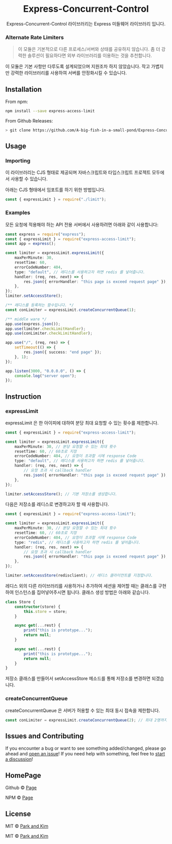 # <div align="center"> Express-Concurrent-Control </div>

<div align="center">

Express-Concurrent-Control 라이브러리는 Express 미들웨어 라이브러리 입니다.

</div>

### Alternate Rate Limiters

> 이 모듈은 기본적으로 다른 프로세스/서버와 상태를 공유하지 않습니다. 좀 더 강력한 솔루션이 필요하다면 외부 라이브러리를 이용하는 것을 추천합니다.

이 모듈은 기본 사항만 다루도록 설계되었으며 지원조차 하지 않았습니다. 작고 가볍지만 강력한 라이브러리를 사용하여 서버를 안정화시킬 수 있습니다.

## Installation

From npm:

```sh
npm install --save express-access-limit
```

From Github Releases:

```sh
> git clone https://github.com/A-big-fish-in-a-small-pond/Express-Concurrent-Control.git
```

## Usage

### Importing

이 라이브러리는 CJS 형태로 제공되며 자바스크립트와 타입스크립트 프로젝트 모두에서 사용할 수 있습니다.

아래는 CJS 형태에서 임포트를 하기 위한 방법입니다.

```ts
const { expressLimit } = require("./limit");
```

### Examples

모든 요청에 적용해야 하는 API 전용 서버에서 사용하려면 아래와 같이 사용합니다:

```ts
const express = require("express");
const { expressLimit } = require("express-access-limit");
const app = express();

const limiter = expressLimit.expressLimit({
    maxPerMinute: 30,
    resetTime: 60,
    errorCodeNumber: 404,
    type: "default", // 레디스를 사용하고자 하면 redis 를 넣어줍니다.
    handler: (req, res, next) => {
        res.json({ errorHandler: "this page is exceed request page" });
    },
});
limiter.setAccessStore();

/** 레디스를 등록하는 함수입니다. */
const conLimiter = expressLimit.createConcurrentQueue(1);

/** middle ware */
app.use(express.json());
app.use(limiter.checkLimitHandler);
app.use(conLimiter.checkLimitHandler);

app.use("/", (req, res) => {
    setTimeout(() => {
        res.json({ success: "end page" });
    }, 1);
});

app.listen(3000, "0.0.0.0", () => {
    console.log("server open");
});
```

## Instruction

### expressLimit

expressLimit 은 한 아이피에 대하여 분당 최대 요청할 수 있는 횟수를 제한합니다.

```ts
const { expressLimit } = require("express-access-limit");

const limiter = expressLimit.expressLimit({
    maxPerMinute: 30, // 분당 요청할 수 있는 최대 횟수
    resetTime: 60, // 60초로 지정
    errorCodeNumber: 404, // 요청이 초과할 시에 response Code
    type: "default", // 레디스를 사용하고자 하면 redis 를 넣어줍니다.
    handler: (req, res, next) => {
        // 요청 초과 시 callback handler
        res.json({ errorHandler: "this page is exceed request page" });
    },
});

limiter.setAccessStore(); // 기본 저장소를 생성합니다.
```

다음은 저장소를 레디스로 변경하고자 할 때 사용합니다.

```ts
const { expressLimit } = require("express-access-limit");

const limiter = expressLimit.expressLimit({
    maxPerMinute: 30, // 분당 요청할 수 있는 최대 횟수
    resetTime: 60, // 60초로 지정
    errorCodeNumber: 404, // 요청이 초과할 시에 response Code
    type: "redis", // 레디스를 사용하고자 하면 redis 를 넣어줍니다.
    handler: (req, res, next) => {
        // 요청 초과 시 callback handler
        res.json({ errorHandler: "this page is exceed request page" });
    },
});

limiter.setAccessStore(redisclient); // 레디스 클라이언트를 지정합니다.
```

레디스 외의 다른 라이브러리를 사용하거나 추가하여 세션을 제어할 때는 클래스를 구현하여 인스턴스를 집어넣어주시면 됩니다. 클래스 생성 방법은 아래와 같습니다.

```ts
class Store {
    constructor(store) {
        this.store = store;
    }

    async get(...rest) {
        print("this is prototype...");
        return null;
    }

    async set(...rest) {
        print("this is prototype...");
        return null;
    }
}
```

저장소 클래스를 만들어서 setAccessStore 메소드를 통해 저장소를 변경하면 되겠습니다.

### createConcurrentQueue

createConcurrentQueue 은 서버가 허용할 수 있는 최대 동시 접속을 제한합니다.

```ts
const conLimiter = expressLimit.createConcurrentQueue(2); // 최대 2명까지 동시 접속이 가능
```

## Issues and Contributing

If you encounter a bug or want to see something added/changed, please go ahead
and [open an issue](https://github.com/A-big-fish-in-a-small-pond/Express-Concurrent-Control/issues/new)!
If you need help with something, feel free to
[start a discussion](https://github.com/A-big-fish-in-a-small-pond/Express-Concurrent-Control/discussions/new)!

## HomePage

Github © [Page](https://github.com/A-big-fish-in-a-small-pond/Express-Concurrent-Control)

NPM © [Page](https://www.npmjs.com/package/express-access-limit)

## License

MIT © [Park and Kim](http://github.com/nusgnojkrap)

MIT © [Park and Kim](http://github.com/libtv)
